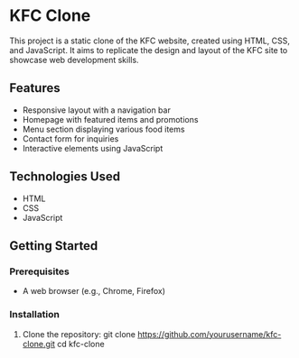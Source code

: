 # KFC Clone

This project is a static clone of the KFC website, created using HTML, CSS, and JavaScript. It aims to replicate the design and layout of the KFC site to showcase web development skills.

## Features

- Responsive layout with a navigation bar
- Homepage with featured items and promotions
- Menu section displaying various food items
- Contact form for inquiries
- Interactive elements using JavaScript

## Technologies Used

- HTML
- CSS
- JavaScript

## Getting Started

### Prerequisites

- A web browser (e.g., Chrome, Firefox)

### Installation

1. Clone the repository:
   git clone https://github.com/yourusername/kfc-clone.git
   cd kfc-clone
